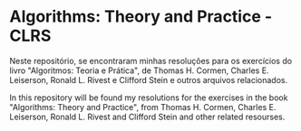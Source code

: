 # Algorithms: Theory and Practice - CLRS

Neste repositório, se encontraram minhas resoluções para os exercícios do livro "Algoritmos: Teoria e Prática", de Thomas H. Cormen, Charles E. Leiserson, Ronald L. Rivest e Clifford Stein e outros arquivos relacionados.

In this repository will be found my resolutions for the exercises in the book "Algorithms: Theory and Practice", from Thomas H. Cormen, Charles E. Leiserson, Ronald L. Rivest and Clifford Stein and other related resourses.
